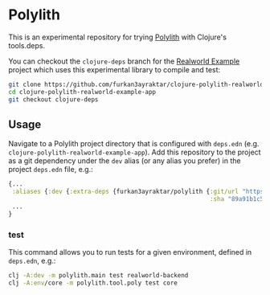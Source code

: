 # Polylith

This is an experimental repository for trying [Polylith](https://github.com/tengstrand/lein-polylith) with Clojure's tools.deps.

You can checkout the `clojure-deps` branch for the [Realworld Example](https://github.com/furkan3ayraktar/clojure-polylith-realworld-example-app/tree/clojure-deps) project which uses this experimental library to compile and test:
```sh
git clone https://github.com/furkan3ayraktar/clojure-polylith-realworld-example-app.git
cd clojure-polylith-realworld-example-app
git checkout clojure-deps
```

## Usage

Navigate to a Polylith project directory that is configured with `deps.edn` (e.g. `clojure-polylith-realworld-example-app`). Add this repository to the project as a git dependency under the `dev` alias (or any alias you prefer) in the project `deps.edn` file, e.g.:
```clojure
{...
 :aliases {:dev {:extra-deps {furkan3ayraktar/polylith {:git/url "https://github.com/furkan3ayraktar/polylith.git"
                                                        :sha "89a91b1c519b338eb5a15c90cb97559c09484e89"}}}}
 ...
}
```

### test

This command allows you to run tests for a given environment, defined in `deps.edn`, e.g.:
```sh
clj -A:dev -m polylith.main test realworld-backend
clj -A:env/core -m polylith.tool.poly test core
```
